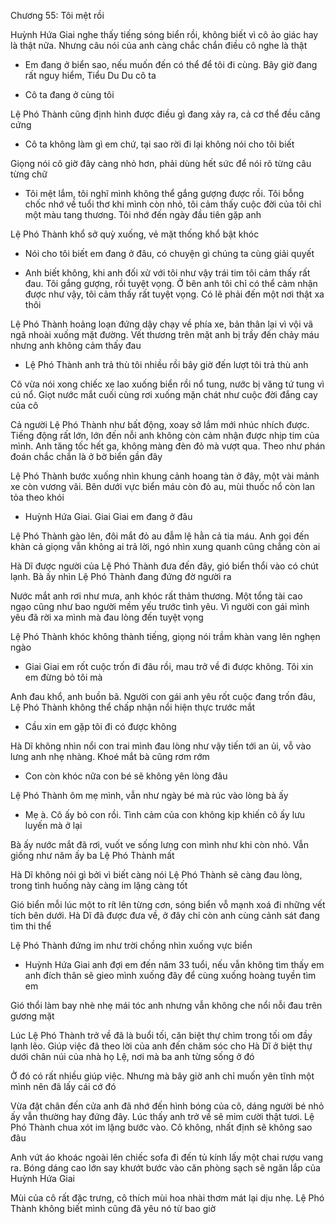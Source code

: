 




Chương 55: Tôi mệt rồi

Huỳnh Hứa Giai nghe thấy tiếng sóng biển rồi, không biết vì cô ảo giác hay là thật nữa. Nhưng câu nói của anh càng chắc chắn điều cô nghe là thật

- Em đang ở biển sao, nếu muốn đến có thể để tôi đi cùng. Bây giờ đang rất nguy hiểm, Tiểu Du Du cô ta

- Cô ta đang ở cùng tôi

Lệ Phó Thành cũng định hình được điều gì đang xảy ra, cả cơ thể đều căng cứng

- Cô ta không làm gì em chứ, tại sao rời đi lại không nói cho tôi biết

Giọng nói cô giờ đây càng nhỏ hơn, phải dùng hết sức để nói rõ từng câu từng chữ

- Tôi mệt lắm, tôi nghĩ mình không thể gắng gượng được rồi. Tôi bỗng chốc nhớ về tuổi thơ khi mình còn nhỏ, tôi cảm thấy cuộc đời của tôi chỉ một màu tang thương. Tôi nhớ đến ngày đầu tiên gặp anh

Lệ Phó Thành khổ sở quỳ xuống, vẻ mặt thống khổ bật khóc


- Nói cho tôi biết em đang ở đâu, có chuyện gì chúng ta cùng giải quyết

- Anh biết không, khi anh đối xử với tôi như vậy trái tim tôi cảm thấy rất đau. Tôi gắng gượng, rồi tuyệt vọng. Ở bên anh tôi chỉ có thể cảm nhận được như vậy, tôi cảm thấy rất tuyệt vọng. Có lẽ phải đến một nơi thật xa thôi

Lệ Phó Thành hoảng loạn đứng dậy chạy về phía xe, bản thân lại vì vội vã ngã nhoài xuống mặt đường. Vết thương trên mặt anh bị trầy đến chảy máu nhưng anh không cảm thấy đau

- Lệ Phó Thành anh trả thù tôi nhiều rồi bây giờ đến lượt tôi trả thù anh

Cô vừa nói xong chiếc xe lao xuống biển rồi nổ tung, nước bị văng tứ tung vì cú nổ. Giọt nước mắt cuối cùng rơi xuống mặn chát như cuộc đời đắng cay của cô

Cả người Lệ Phó Thành như bất động, xoay sở lắm mới nhúc nhích được. Tiếng động rất lớn, lớn đến nỗi anh không còn cảm nhận được nhịp tim của mình. Anh tăng tốc hết ga, không màng đèn đỏ mà vượt qua. Theo như phán đoán chắc chắn là ở bờ biển gần đây

Lệ Phó Thành bước xuống nhìn khung cảnh hoang tàn ở đây, một vài mảnh xe còn vương vãi. Bên dưới vực biển máu còn đỏ au, mùi thuốc nổ còn lan tỏa theo khói

- Huỳnh Hứa Giai. Giai Giai em đang ở đâu

Lệ Phó Thành gào lên, đôi mắt đỏ au đẫm lệ hằn cả tia máu. Anh gọi đến khàn cả giọng vẫn không ai trả lời, ngó nhìn xung quanh cũng chẳng còn ai

Hà Dĩ được người của Lệ Phó Thành đưa đến đây, gió biển thổi vào có chút lạnh. Bà ấy nhìn Lệ Phó Thành đang đứng đờ người ra

Nước mắt anh rơi như mưa, anh khóc rất thảm thương. Một tổng tài cao ngạo cũng như bao người mềm yếu trước tình yêu. Vì người con gái mình yêu đã rời xa mình mà đau lòng đến tuyệt vọng


Lệ Phó Thành khóc không thành tiếng, giọng nói trầm khàn vang lên nghẹn ngào

- Giai Giai em rốt cuộc trốn đi đâu rồi, mau trở về đi được không. Tôi xin em đừng bỏ tôi mà

Anh đau khổ, anh buồn bã. Người con gái anh yêu rốt cuộc đang trốn đâu, Lệ Phó Thành không thể chấp nhận nổi hiện thực trước mắt

- Cầu xin em gặp tôi đi có được không

Hà Dĩ không nhìn nổi con trai mình đau lòng như vậy tiến tới an ủi, vỗ vào lưng anh nhẹ nhàng. Khoé mắt bà cũng rơm rớm

- Con còn khóc nữa con bé sẽ không yên lòng đâu

Lệ Phó Thành ôm mẹ mình, vẫn như ngày bé mà rúc vào lòng bà ấy

- Mẹ à. Cô ấy bỏ con rồi. Tình cảm của con không kịp khiến cô ấy lưu luyến mà ở lại

Bà ấy nước mắt đã rơi, vuốt ve sống lưng con mình như khi còn nhỏ. Vẫn giống như năm ấy ba Lệ Phó Thành mất

Hà Dĩ không nói gì bởi vì biết càng nói Lệ Phó Thành sẽ càng đau lòng, trong tình huống này càng im lặng càng tốt

Gió biển mỗi lúc một to rít lên từng cơn, sóng biển vỗ mạnh xoá đi những vết tích bên dưới. Hà Dĩ đã được đưa về, ở đây chỉ còn anh cùng cảnh sát đang tìm thi thể

Lệ Phó Thành đứng im như trời chồng nhìn xuống vực biển

- Huỳnh Hứa Giai anh đợi em đến năm 33 tuổi, nếu vẫn không tìm thấy em anh đích thân sẽ gieo mình xuống đây để cùng xuống hoàng tuyền tìm em

Gió thổi làm bay nhè nhẹ mái tóc anh nhưng vẫn không che nổi nỗi đau trên gương mặt

Lúc Lệ Phó Thành trở về đã là buổi tối, căn biệt thự chìm trong tối om đầy lạnh lẽo. Giúp việc đã theo lời của anh đến chăm sóc cho Hà Dĩ ở biệt thự dưới chân núi của nhà họ Lệ, nơi mà ba anh từng sống ở đó

Ở đó có rất nhiều giúp việc. Nhưng mà bây giờ anh chỉ muốn yên tĩnh một mình nên đã lấy cái cớ đó

Vừa đặt chân đến cửa anh đã nhớ đến hình bóng của cô, dáng người bé nhỏ ấy vẫn thường hay đứng đây. Lúc thấy anh trở về sẽ mỉm cười thật tươi. Lệ Phó Thành chua xót im lặng bước vào. Cô không, nhất định sẽ không sao đâu

Anh vứt áo khoác ngoài lên chiếc sofa đi đến tủ kính lấy một chai rượu vang ra. Bóng dáng cao lớn say khướt bước vào căn phòng sạch sẽ ngăn lắp của Huỳnh Hứa Giai

Mùi của cô rất đặc trưng, cô thích mùi hoa nhài thơm mát lại dịu nhẹ. Lệ Phó Thành không biết mình cũng đã yêu nó từ bao giờ




